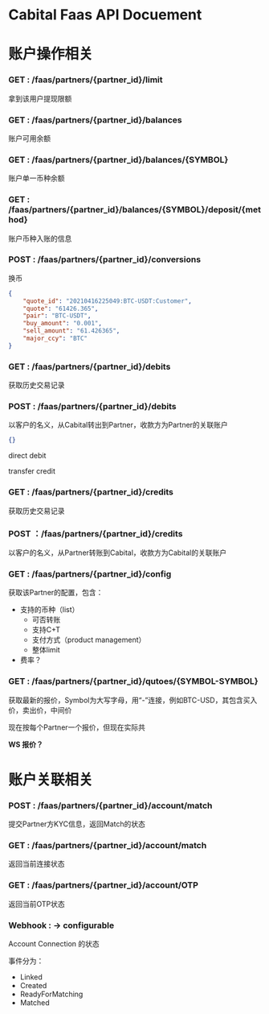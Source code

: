 # Cabital Faas API Docuement

# 账户操作相关

### GET : /faas/partners/{partner_id}/limit

拿到该用户提现限额

### GET : /faas/partners/{partner_id}/balances

账户可用余额

### GET : /faas/partners/{partner_id}/balances/{SYMBOL}

账户单一币种余额

### GET : /faas/partners/{partner_id}/balances/{SYMBOL}/deposit/{method}

账户币种入账的信息



### POST : /faas/partners/{partner_id}/conversions

换币

```json
{
    "quote_id": "20210416225049:BTC-USDT:Customer",
    "quote": "61426.365",
    "pair": "BTC-USDT",
    "buy_amount": "0.001",
    "sell_amount": "61.426365",
    "major_ccy": "BTC"
}
```

### GET : /faas/partners/{partner_id}/debits

获取历史交易记录

### POST : /faas/partners/{partner_id}/debits

以客户的名义，从Cabital转出到Partner，收款方为Partner的关联账户

```json
{}
```

direct debit

transfer credit

### GET : /faas/partners/{partner_id}/credits

获取历史交易记录

### POST ：/faas/partners/{partner_id}/credits

以客户的名义，从Partner转账到Cabital，收款方为Cabital的关联账户

### GET : /faas/partners/{partner_id}/config

获取该Partner的配置，包含：

- 支持的币种（list）
  - 可否转账
  - 支持C+T
  - 支付方式（product management）
  - 整体limit
- 费率？

### GET : /faas/partners/{partner_id}/qutoes/{SYMBOL-SYMBOL}

获取最新的报价，Symbol为大写字母，用“-”连接，例如BTC-USD，其包含买入价，卖出价，中间价

现在按每个Partner一个报价，但现在实际共

**WS 报价？**

# 账户关联相关

### POST : /faas/partners/{partner_id}/account/match

提交Partner方KYC信息，返回Match的状态

### GET : /faas/partners/{partner_id}/account/match

返回当前连接状态

### GET : /faas/partners/{partner_id}/account/OTP

返回当前OTP状态

### Webhook : -> configurable

Account Connection 的状态

事件分为：

- Linked
- Created
- ReadyForMatching
- Matched
